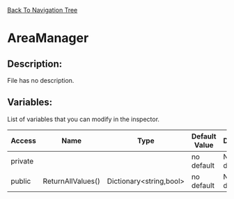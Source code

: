[Back To Navigation Tree](https://wesleywh.github.io/githubpages/docs/navigation.html)
# AreaManager

## Description:
File has no description.

## Variables:
List of variables that you can modify in the inspector.

|Access|Name|Type|Default Value|Description|
|---|---|---|---|---|
|private|||no default|No description.|
|public|ReturnAllValues()|Dictionary<string,bool>|no default|No description.|
